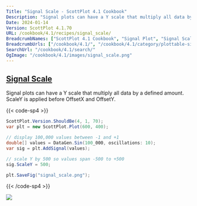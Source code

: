 ```yaml
---
Title: "Signal Scale - ScottPlot 4.1 Cookbook"
Description: "Signal plots can have a Y scale that multiply all data by a defined amount. ScaleY is applied before OffsetX and OffsetY."
Date: 2024-01-14
Version: ScottPlot 4.1.70
URL: /cookbook/4.1/recipes/signal_scale/
BreadcrumbNames: ["ScottPlot 4.1 Cookbook", "Signal Plot", "Signal Scale"]
BreadcrumbUrls: ["/cookbook/4.1/", "/cookbook/4.1/category/plottable-signal-plot", "/cookbook/4.1/recipes/signal_scale/"]
SearchUrl: "/cookbook/4.1/search/"
OgImage: "/cookbook/4.1/images/signal_scale.png"
---
```


<h2><a id='signal-scale' href='/cookbook/4.1/recipes/signal_scale/'>Signal Scale</a></h2>

Signal plots can have a Y scale that multiply all data by a defined amount. ScaleY is applied before OffsetX and OffsetY.

{{< code-sp4 >}}

```cs
ScottPlot.Version.ShouldBe(4, 1, 70);
var plt = new ScottPlot.Plot(600, 400);

// display 100,000 values between -1 and +1
double[] values = DataGen.Sin(100_000, oscillations: 10);
var sig = plt.AddSignal(values);

// scale Y by 500 so values span -500 to +500
sig.ScaleY = 500;

plt.SaveFig("signal_scale.png");
```

{{< /code-sp4 >}}

<img src='../../images/signal_scale.png' class='d-block mx-auto my-5' />


